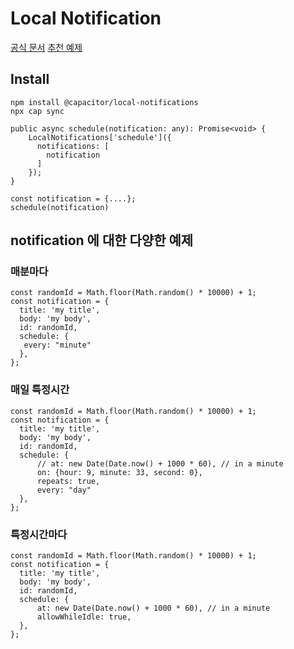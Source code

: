# Local Notification
[공식 문서](https://capacitorjs.com/docs/apis/local-notifications#scheduleon)
[추천 예제](https://catchconsole.com/code-example/ionic-capacitor-local-notification)
## Install
```
npm install @capacitor/local-notifications
npx cap sync
```

```
public async schedule(notification: any): Promise<void> {
    LocalNotifications['schedule']({
      notifications: [
        notification
      ]
    });
}

const notification = {....};
schedule(notification)
```

## notification 에 대한 다양한 예제
### 매분마다
```
const randomId = Math.floor(Math.random() * 10000) + 1;
const notification = {
  title: 'my title',
  body: 'my body',
  id: randomId,
  schedule: {
   every: "minute"
  },
};

```
### 매일 특정시간
```
const randomId = Math.floor(Math.random() * 10000) + 1;
const notification = {
  title: 'my title',
  body: 'my body',
  id: randomId,
  schedule: {
      // at: new Date(Date.now() + 1000 * 60), // in a minute
      on: {hour: 9, minute: 33, second: 0},
      repeats: true,
      every: "day"
  },
};

```

### 특정시간마다
```
const randomId = Math.floor(Math.random() * 10000) + 1;
const notification = {
  title: 'my title',
  body: 'my body',
  id: randomId,
  schedule: {
      at: new Date(Date.now() + 1000 * 60), // in a minute
      allowWhileIdle: true,
  },
};

```